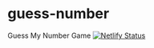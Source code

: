 # guess-number
Guess My Number Game
[![Netlify Status](https://api.netlify.com/api/v1/badges/caa7b2c1-440b-455f-916b-07996b58b9ec/deploy-status)](https://app.netlify.com/sites/zingy-starship-9dc2e8/deploys)
